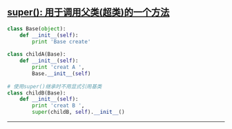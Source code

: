 ## [super(): 用于调用父类(超类)的一个方法][1]

```python
class Base(object):
    def __init__(self):
        print 'Base create'
 
class childA(Base):
    def __init__(self):
        print 'creat A ',
        Base.__init__(self)
 
# 使用super()继承时不用显式引用基类
class childB(Base):
    def __init__(self):
        print 'creat B ',
        super(childB, self).__init__()
```

---
[1]: http://www.runoob.com/python/python-func-super.html
